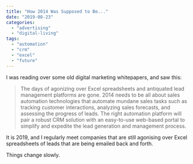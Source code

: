 ```yaml
---
title: "How 2014 Was Supposed to Be..."
date: "2019-08-23"
categories: 
  - "advertising"
  - "digital-living"
tags: 
  - "automation"
  - "crm"
  - "excel"
  - "future"
---
```


I was reading over some old digital marketing whitepapers, and saw this:

> The days of agonizing over Excel spreadsheets and antiquated lead management platforms are gone. 2014 needs to be all about sales automation technologies that automate mundane sales tasks such as tracking customer interactions, analyzing sales forecasts, and assessing the progress of leads. The right automation platform will pair a robust CRM solution with an easy-to-use web-based portal to simplify and expedite the lead generation and management process.

It is 2019, and I regularly meet companies that are still agonising over Excel spreadsheets of leads that are being emailed back and forth.

Things change slowly.

